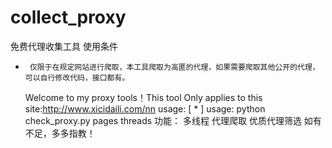 # collect_proxy
免费代理收集工具
使用条件
-      仅限于在规定网站进行爬取，本工具爬取为高匿的代理，如果需要爬取其他公开的代理，可以自行修改代码，接口都有。
     Welcome to my proxy tools！This tool Only applies to this site:http://www.xicidaili.com/nn
usage:
[ * ] usage: python check_proxy.py pages threads
功能：
      多线程
      代理爬取
      优质代理筛选
如有不足，多多指教！

